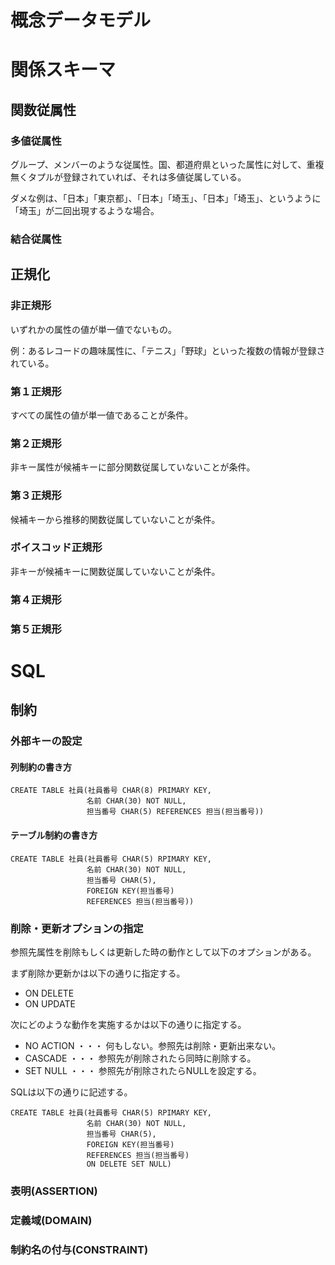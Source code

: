 # 概念データモデル


# 関係スキーマ
## 関数従属性
### 多値従属性
グループ、メンバーのような従属性。国、都道府県といった属性に対して、重複無くタプルが登録されていれば、それは多値従属している。

ダメな例は、「日本」「東京都」、「日本」「埼玉」、「日本」「埼玉」、というように「埼玉」が二回出現するような場合。

### 結合従属性

## 正規化
### 非正規形
いずれかの属性の値が単一値でないもの。

例：あるレコードの趣味属性に、「テニス」「野球」といった複数の情報が登録されている。

### 第１正規形
すべての属性の値が単一値であることが条件。

### 第２正規形
非キー属性が候補キーに部分関数従属していないことが条件。

### 第３正規形
候補キーから推移的関数従属していないことが条件。

### ボイスコッド正規形
非キーが候補キーに関数従属していないことが条件。

### 第４正規形


### 第５正規形


# SQL

## 制約

### 外部キーの設定

#### 列制約の書き方
```
CREATE TABLE 社員(社員番号 CHAR(8) PRIMARY KEY,
                 名前 CHAR(30) NOT NULL,
                 担当番号 CHAR(5) REFERENCES 担当(担当番号))
```

#### テーブル制約の書き方
```
CREATE TABLE 社員(社員番号 CHAR(5) RPIMARY KEY,
                 名前 CHAR(30) NOT NULL,
                 担当番号 CHAR(5),
                 FOREIGN KEY(担当番号)
                 REFERENCES 担当(担当番号))
```

### 削除・更新オプションの指定
参照先属性を削除もしくは更新した時の動作として以下のオプションがある。

まず削除か更新かは以下の通りに指定する。

- ON DELETE
- ON UPDATE

次にどのような動作を実施するかは以下の通りに指定する。

- NO ACTION ・・・ 何もしない。参照先は削除・更新出来ない。
- CASCADE ・・・ 参照先が削除されたら同時に削除する。
- SET NULL ・・・ 参照先が削除されたらNULLを設定する。

SQLは以下の通りに記述する。

```
CREATE TABLE 社員(社員番号 CHAR(5) RPIMARY KEY,
                 名前 CHAR(30) NOT NULL,
                 担当番号 CHAR(5),
                 FOREIGN KEY(担当番号)
                 REFERENCES 担当(担当番号)
                 ON DELETE SET NULL)
```

### 表明(ASSERTION)

### 定義域(DOMAIN)

### 制約名の付与(CONSTRAINT)
